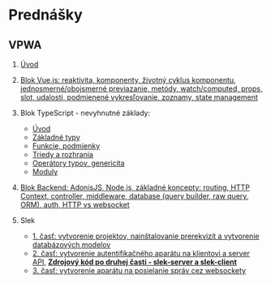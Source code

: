 # Prednášky

## VPWA

1. [Úvod](zdroje/1p-uvod.pdf)

2. [Blok Vue.js: reaktivita, komponenty, životný cyklus komponentu, jednosmerné/obojsmerné previazanie, metódy, watch/computed, props, slot, udalosti, podmienené vykresľovanie, zoznamy, state management](zdroje/2p-vuejs.pdf)

3. Blok TypeScript - nevyhnutné základy:

   - [Úvod](zdroje/3p-ts-01-intro.pdf)
   - [Základné typy](zdroje/3p-ts-02-basic-types.pdf)
   - [Funkcie, podmienky](zdroje/3p-ts-03-functions-conditions.pdf)
   - [Triedy a rozhrania](zdroje/4p-ts-04-classes-interfaces.pdf)
   - [Operátory typov, genericita](zdroje/4p-ts-05-type-operators-generics.pdf)
   - [Moduly](zdroje/4p-ts-06-moduls.pdf)

4. [Blok Backend: AdonisJS, Node.js, základné koncepty: routing, HTTP Context, controller, middleware, database (query builder, raw query, ORM), auth, HTTP vs websocket](zdroje/5p-be-adonisjs.pdf)

5. Slek
   - [1. časť: vytvorenie projektov, nainštalovanie prerekvizít a vytvorenie databázových modelov](slek/part1/readme.md)
   - [2. časť: vytvorenie autentifikačného aparátu na klientovi a server API](slek/part2/readme.md), **[Zdrojový kód po druhej časti - slek-server a slek-client](zdroje/slek-part2.zip)**
   - [3. časť: vytvorenie aparátu na posielanie správ cez websockety](slek/part3/readme.md)
